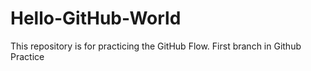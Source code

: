 # Hello-GitHub-World
This repository is for practicing the GitHub Flow.
First branch in Github Practice
